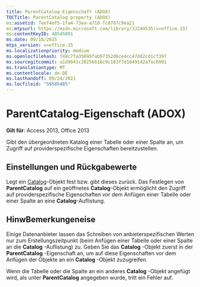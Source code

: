 ```yaml
---
title: ParentCatalog-Eigenschaft (ADOX)
TOCTitle: ParentCatalog property (ADOX)
ms:assetid: 7eef4ef5-1fa4-73ea-a710-fc8767c9ea21
ms:mtpsurl: https://msdn.microsoft.com/library/JJ249535(v=office.15)
ms:contentKeyID: 48545891
ms.date: 09/18/2015
mtps_version: v=office.15
ms.localizationpriority: medium
ms.openlocfilehash: f48c7fa35095fab97352d6ce4cc47dd2cd1cf397
ms.sourcegitcommit: a1d9041c20256616c9c183f7d1049142a7ac6991
ms.translationtype: MT
ms.contentlocale: de-DE
ms.lasthandoff: 09/24/2021
ms.locfileid: "59585485"
---
```

# <a name="parentcatalog-property-adox"></a>ParentCatalog-Eigenschaft (ADOX)


**Gilt für**: Access 2013, Office 2013

Gibt den übergeordneten Katalog einer Tabelle oder einer Spalte an, um Zugriff auf providerspezifische Eigenschaften bereitzustellen.

## <a name="settings-and-return-values"></a>Einstellungen und Rückgabewerte

Legt ein [Catalog](catalog-object-adox.md)-Objekt fest bzw. gibt dieses zurück. Das Festlegen von **ParentCatalog** auf ein geöffnetes **Catalog**-Objekt ermöglicht den Zugriff auf providerspezifische Eigenschaften vor dem Anfügen einer Tabelle oder einer Spalte an eine **Catalog**-Auflistung.

## <a name="remarks"></a>HinwBemerkungeneise

Einige Datenanbieter lassen das Schreiben von anbieterspezifischen Werten nur zum Erstellungszeitpunkt (beim Anfügen einer Tabelle oder einer Spalte an die **Catalog** -Auflistung) zu. Geben Sie das **Catalog** -Objekt zuerst in der **ParentCatalog** -Eigenschaft an, um auf diese Eigenschaften vor dem Anfügen der Objekte an ein **Catalog** -Objekt zuzugreifen.

Wenn die Tabelle oder die Spalte an ein anderes **Catalog** -Objekt angefügt wird, als unter **ParentCatalog** angegeben wurde, tritt ein Fehler auf.

